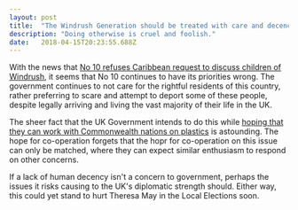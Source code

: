 ```yaml
---
layout: post 
title:  "The Windrush Generation should be treated with care and decency" 
description: "Doing otherwise is cruel and foolish."
date:   2018-04-15T20:23:55.688Z 
---
```


With the news that [No 10 refuses Caribbean request to discuss children of Windrush](https://www.theguardian.com/uk-news/2018/apr/15/no-10-refuses-caribbean-request-to-discuss-children-of-windrush), it seems that No 10 continues to have its priorities wrong. The government continues to not care for the rightful residents of this country, rather preferring to scare and attempt to deport some of these people, despite legally arriving and living the vast majority of their life in the UK.

The sheer fact that the UK Government intends to do this while [hoping that they can work with Commonwealth nations on plastics](https://www.politicshome.com/news/uk/environment/environmental-protection/news/94383/theresa-may-calls-commonwealth-leaders-help) is astounding. The hope for co-operation forgets that the hopr for co-operation on this issue can only be matched, where they can expect similar enthusiasm to respond on other concerns.

If a lack of human decency isn't a concern to government, perhaps the issues it risks causing to the UK's diplomatic strength should. Either way, this could yet stand to hurt Theresa May in the Local Elections soon.
